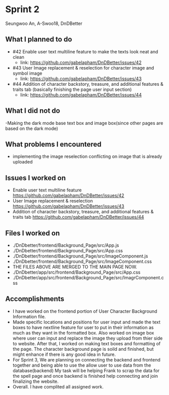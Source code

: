 # Sprint 2

Seungwoo An, A-Swoo18, DnDBetter

## What I planned to do

- #42 Enable user text multiline feature to make the texts look neat and clean
  - link: https://github.com/gabelapham/DnDBetter/issues/42
- #43 User Image replacement & reselection for character image and symbol image
  - link: https://github.com/gabelapham/DnDBetter/issues/43
- #44 Addition of character backstory, treasure, and additional features & traits tab (basically finishing the page user input section)
  - link: https://github.com/gabelapham/DnDBetter/issues/44

## What I did not do

-Making the dark mode base text box and image box(since other pages are based on the dark mode)

## What problems I encountered

- implementing the image reselection conflicting on image that is already uploaded

## Issues I worked on

- Enable user text multiline feature https://github.com/gabelapham/DnDBetter/issues/42
- User Image replacement & reselection https://github.com/gabelapham/DnDBetter/issues/43
- Addition of character backstory, treasure, and additional features & traits tab https://github.com/gabelapham/DnDBetter/issues/44

## Files I worked on

- ./DnDbetter/frontend/Background_Page/src/App.js
- ./DnDbetter/frontend/Background_Page/src/App.css
- ./DnDbetter/frontend/Background_Page/src/ImageComponent.js
- ./DnDbetter/frontend/Background_Page/src/ImageComponent.css
- THE FILES ABOVE ARE MERGED TO THE MAIN PAGE NOW.
- ./DnDbetter/app/src/frontend/Background_Page/src/App.css
- ./DnDbetter/app/src/frontend/Background_Page/src/ImagrComponent.css

## Accomplishments

- I have worked on the frontend portion of User Character Background Information file.
- Made specific locations and positions for user input and made the text boxes to have nextline feature for user to put in their information as much as they want in the formatted box. Also worked on image box where user can input and replace the image they upload from thier side to website. After that, I worked on making text boxes and formatting of the page. The character background page is soild and finished, but might enhance if there is any good idea in future.
- For Sprint 3, We are planning on connecting the backend and frontend together and being able to use the allow user to use data from the database(backend) My task will be helping Frank to scrap the data for the spell page and once backend is finished help connecting and join finalizing the website.
- Overall. I have complited all assigned work.
